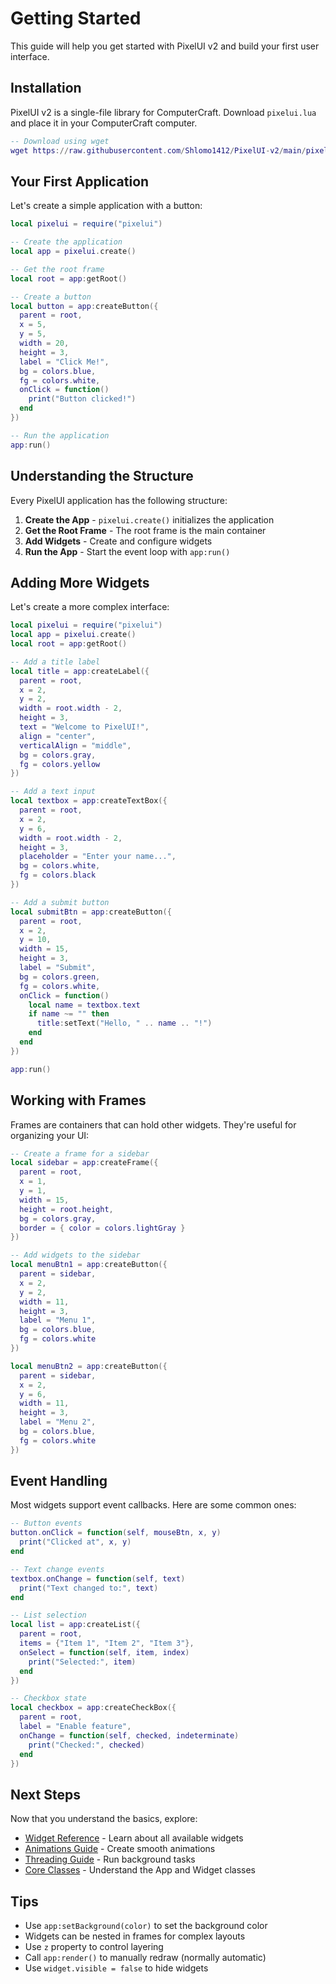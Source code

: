 # Getting Started

This guide will help you get started with PixelUI v2 and build your first user interface.

## Installation

PixelUI v2 is a single-file library for ComputerCraft. Download `pixelui.lua` and place it in your ComputerCraft computer.

```lua
-- Download using wget
wget https://raw.githubusercontent.com/Shlomo1412/PixelUI-v2/main/pixelui.lua
```

## Your First Application

Let's create a simple application with a button:

```lua
local pixelui = require("pixelui")

-- Create the application
local app = pixelui.create()

-- Get the root frame
local root = app:getRoot()

-- Create a button
local button = app:createButton({
  parent = root,
  x = 5,
  y = 5,
  width = 20,
  height = 3,
  label = "Click Me!",
  bg = colors.blue,
  fg = colors.white,
  onClick = function()
    print("Button clicked!")
  end
})

-- Run the application
app:run()
```

## Understanding the Structure

Every PixelUI application has the following structure:

1. **Create the App** - `pixelui.create()` initializes the application
2. **Get the Root Frame** - The root frame is the main container
3. **Add Widgets** - Create and configure widgets
4. **Run the App** - Start the event loop with `app:run()`

## Adding More Widgets

Let's create a more complex interface:

```lua
local pixelui = require("pixelui")
local app = pixelui.create()
local root = app:getRoot()

-- Add a title label
local title = app:createLabel({
  parent = root,
  x = 2,
  y = 2,
  width = root.width - 2,
  height = 3,
  text = "Welcome to PixelUI!",
  align = "center",
  verticalAlign = "middle",
  bg = colors.gray,
  fg = colors.yellow
})

-- Add a text input
local textbox = app:createTextBox({
  parent = root,
  x = 2,
  y = 6,
  width = root.width - 2,
  height = 3,
  placeholder = "Enter your name...",
  bg = colors.white,
  fg = colors.black
})

-- Add a submit button
local submitBtn = app:createButton({
  parent = root,
  x = 2,
  y = 10,
  width = 15,
  height = 3,
  label = "Submit",
  bg = colors.green,
  fg = colors.white,
  onClick = function()
    local name = textbox.text
    if name ~= "" then
      title:setText("Hello, " .. name .. "!")
    end
  end
})

app:run()
```

## Working with Frames

Frames are containers that can hold other widgets. They're useful for organizing your UI:

```lua
-- Create a frame for a sidebar
local sidebar = app:createFrame({
  parent = root,
  x = 1,
  y = 1,
  width = 15,
  height = root.height,
  bg = colors.gray,
  border = { color = colors.lightGray }
})

-- Add widgets to the sidebar
local menuBtn1 = app:createButton({
  parent = sidebar,
  x = 2,
  y = 2,
  width = 11,
  height = 3,
  label = "Menu 1",
  bg = colors.blue,
  fg = colors.white
})

local menuBtn2 = app:createButton({
  parent = sidebar,
  x = 2,
  y = 6,
  width = 11,
  height = 3,
  label = "Menu 2",
  bg = colors.blue,
  fg = colors.white
})
```

## Event Handling

Most widgets support event callbacks. Here are some common ones:

```lua
-- Button events
button.onClick = function(self, mouseBtn, x, y)
  print("Clicked at", x, y)
end

-- Text change events
textbox.onChange = function(self, text)
  print("Text changed to:", text)
end

-- List selection
local list = app:createList({
  parent = root,
  items = {"Item 1", "Item 2", "Item 3"},
  onSelect = function(self, item, index)
    print("Selected:", item)
  end
})

-- Checkbox state
local checkbox = app:createCheckBox({
  parent = root,
  label = "Enable feature",
  onChange = function(self, checked, indeterminate)
    print("Checked:", checked)
  end
})
```

## Next Steps

Now that you understand the basics, explore:

- [Widget Reference](/api) - Learn about all available widgets
- [Animations Guide](/guides/animations) - Create smooth animations
- [Threading Guide](/guides/threading) - Run background tasks
- [Core Classes](/api/app) - Understand the App and Widget classes

## Tips

- Use `app:setBackground(color)` to set the background color
- Widgets can be nested in frames for complex layouts
- Use `z` property to control layering
- Call `app:render()` to manually redraw (normally automatic)
- Use `widget.visible = false` to hide widgets
